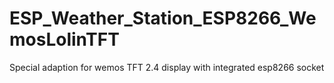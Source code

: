 # ESP_Weather_Station_ESP8266_WemosLolinTFT
Special adaption for wemos TFT 2.4 display with integrated esp8266 socket
